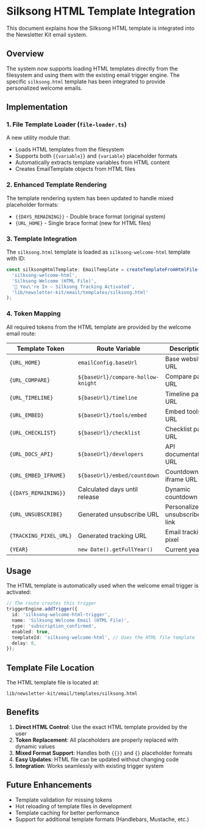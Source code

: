# Silksong HTML Template Integration

This document explains how the Silksong HTML template is integrated into the Newsletter Kit email system.

## Overview

The system now supports loading HTML templates directly from the filesystem and using them with the existing email trigger engine. The specific `silksong.html` template has been integrated to provide personalized welcome emails.

## Implementation

### 1. File Template Loader (`file-loader.ts`)

A new utility module that:
- Loads HTML templates from the filesystem
- Supports both `{{variable}}` and `{variable}` placeholder formats
- Automatically extracts template variables from HTML content
- Creates EmailTemplate objects from HTML files

### 2. Enhanced Template Rendering

The template rendering system has been updated to handle mixed placeholder formats:
- `{{DAYS_REMAINING}}` - Double brace format (original system)
- `{URL_HOME}` - Single brace format (new for HTML files)

### 3. Template Integration

The `silksong.html` template is loaded as `silksong-welcome-html` template with ID:
```typescript
const silksongHtmlTemplate: EmailTemplate = createTemplateFromHtmlFile(
  'silksong-welcome-html',
  'Silksong Welcome (HTML File)',
  '🎉 You\'re In – Silksong Tracking Activated',
  'lib/newsletter-kit/email/templates/silksong.html'
);
```

### 4. Token Mapping

All required tokens from the HTML template are provided by the welcome email route:

| Template Token | Route Variable | Description |
|---|---|---|
| `{URL_HOME}` | `emailConfig.baseUrl` | Base website URL |
| `{URL_COMPARE}` | `${baseUrl}/compare-hollow-knight` | Compare page URL |
| `{URL_TIMELINE}` | `${baseUrl}/timeline` | Timeline page URL |
| `{URL_EMBED}` | `${baseUrl}/tools/embed` | Embed tools URL |
| `{URL_CHECKLIST}` | `${baseUrl}/checklist` | Checklist page URL |
| `{URL_DOCS_API}` | `${baseUrl}/developers` | API documentation URL |
| `{URL_EMBED_IFRAME}` | `${baseUrl}/embed/countdown` | Countdown iframe URL |
| `{{DAYS_REMAINING}}` | Calculated days until release | Dynamic countdown |
| `{URL_UNSUBSCRIBE}` | Generated unsubscribe URL | Personalized unsubscribe link |
| `{TRACKING_PIXEL_URL}` | Generated tracking URL | Email tracking pixel |
| `{YEAR}` | `new Date().getFullYear()` | Current year |

## Usage

The HTML template is automatically used when the welcome email trigger is activated:

```typescript
// The route creates this trigger
triggerEngine.addTrigger({
  id: 'silksong-welcome-html-trigger',
  name: 'Silksong Welcome Email (HTML File)',
  type: 'subscription_confirmed',
  enabled: true,
  templateId: 'silksong-welcome-html', // Uses the HTML file template
  delay: 0,
});
```

## Template File Location

The HTML template file is located at:
```
lib/newsletter-kit/email/templates/silksong.html
```

## Benefits

1. **Direct HTML Control**: Use the exact HTML template provided by the user
2. **Token Replacement**: All placeholders are properly replaced with dynamic values
3. **Mixed Format Support**: Handles both `{{}}` and `{}` placeholder formats
4. **Easy Updates**: HTML file can be updated without changing code
5. **Integration**: Works seamlessly with existing trigger system

## Future Enhancements

- Template validation for missing tokens
- Hot reloading of template files in development
- Template caching for better performance
- Support for additional template formats (Handlebars, Mustache, etc.)
